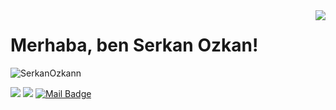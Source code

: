 <img align='right' src="https://github-readme-stats.vercel.app/api?username=SerkanOzkann&show_icons=true">

# Merhaba, ben Serkan Ozkan! 
<p align="left"> <img src="https://komarev.com/ghpvc/?username=SerkanOzkann" alt="SerkanOzkann" /> </p>






[![](https://img.shields.io/badge/linkedin-%230077B5.svg?&style=for-the-badge&logo=linkedin&logoColor=white)](https://www.linkedin.com/in/serkan-%C3%B6zkan-a214a1221/)
[![](https://img.shields.io/badge/instagram-%23E4405F.svg?&style=for-the-badge&logo=instagram&logoColor=white)](https://instagram.com/ozkannserkan)
[![Mail Badge](https://img.shields.io/badge/serkanozkann1903@gmail.com-c14438?style=for-the-badge&logo=Gmail&logoColor=white&link=mailto:serkanozkann1903@gmail.com)](mailto:serkanozkann1903@gmail.com)
